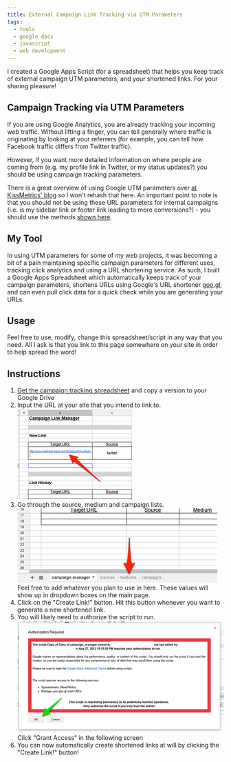 ```yaml
---
title: External Campaign Link Tracking via UTM Parameters
tags:
  - tools
  - google docs
  - javascript
  - web development 
---
```


I created a Google Apps Script (for a spreadsheet) that helps you keep track of external campaign UTM parameters, and your shortened links.  For your sharing pleasure!

## Campaign Tracking via UTM Parameters

If you are using Google Analytics, you are already tracking your incoming web traffic.  Without lifting a finger, you can tell generally where traffic is originating by looking at your referrers (for example, you can tell how Facebook traffic differs from Twitter traffic).

However, if you want more detailed information on where people are coming from (e.g. my profile link in Twitter, or my status updates?) you should be using campaign tracking parameters.

There is a great overview of using Google UTM parameters over [at KissMetrics' blog][1] so I won't rehash that here.  An important point to note is that you should not be using these URL parameters for internal campaigns (i.e. is my sidebar link or footer link leading to more conversions?) - you should use the methods [shown here][2].

[1]: http://blog.kissmetrics.com/how-to-use-utm-parameters/
[2]: http://cutroni.com/blog/2010/03/30/tracking-internal-campaigns-with-google-analytics/

## My Tool

In using UTM parameters for some of my web projects, it was becoming a bit of a pain maintaining specific campaign parameters for different uses, tracking click analytics and using a URL shortening service.  As such, I built a Google Apps Spreadsheet which automatically keeps track of your campaign parameters, shortens URLs using Google's URL shortener [goo.gl][goo.gl], and can even pull click data for a quick check while you are generating your URLs.

[goo.gl]: http://goo.gl

## Usage

Feel free to use, modify, change this spreadsheet/script in any way that you need.  All I ask is that you link to this page somewhere on your site in order to help spread the word!

## Instructions

1.  [Get the campaign tracking spreadsheet][3] and copy a version to your Google Drive  
2.  Input the URL at your site that you intend to link to.  
![Update Link Information](/assets/article_images/2012/campaign-doc-1.png)
3.  Go through the source, medium and campaign lists.  
![Source, medium and campaign lists](/assets/article_images/2012/campaign-doc-2.png)  
Feel free to add whatever you plan to use in here.  These values will show up in dropdown boxes on the main page.  
4.  Click on the "Create Link!" button.  Hit this button whenever you want to generate a new shortened link.  
5.  You will likely need to authorize the script to run.  
![Authorize the script](/assets/article_images/2012/campaign-doc-3.png)  
Click "Grant Access" in the following screen  
6.  You can now automatically create shortened links at will by clicking the "Create Link!" button!  

[3]: https://docs.google.com/spreadsheet/ccc?key=0Ap94IzrZKBS7dEZXcUJTc21xWUJleEJXeC1IaU9haGc#gid=0

